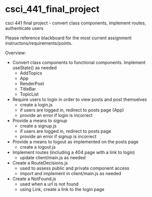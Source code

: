 # csci_441_final_project

csci 441 final project - convert class components, implement routes, authenticate users 

Please reference blackboard for the most current assignment instructons/requirements/points.

Overview:

- Convert class components to functional components. Implement useState() as needed
    - AddTopics
    - App
    - RenderPost
    - TitleBar
    - TopicList
- Require users to login in order to view posts and post themselves
    - create a login.js
    - if users are logged in, redirect to posts page (App)
    - provide an error if login is incorrect
- Provide a means to signup
    - create a signup.js
    - if users are logged in, redirect to posts page
    - provide an error if signup is incorrect
- Provide a means to logout as implemented on the posts page
    - create a logout.js
- Implement routes (including a 404 page with a link to login)
    - update client/main.js as needed
- Create a RouteDecisions.js
    - used to assess public and private component access
    - import and implement in client/main.js as needed
- Create a NotFound.js
    - used when a url is not found
    - using Link, create a link to the login page
